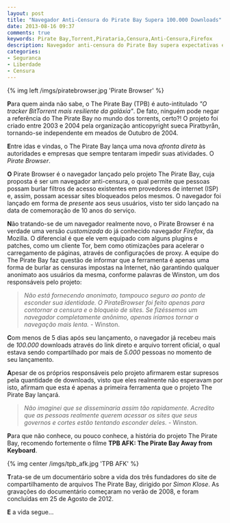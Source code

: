 ```yaml
---
layout: post
title: "Navegador Anti-Censura do Pirate Bay Supera 100.000 Downloads"
date: 2013-08-16 09:37
comments: true
keywords: Pirate Bay,Torrent,Pirataria,Censura,Anti-Censura,Firefox
description: Navegador anti-censura do Pirate Bay supera expectativas e atinge mais de 100.000 downloads em poucos dias.
categories: 
- Seguranca
- Liberdade
- Censura
---
```

{% img left /imgs/piratebrowser.jpg 'Pirate Browser' %}

**P**ara quem ainda não sabe, o The Pirate Bay (TPB) é auto-intitulado *"O tracker BitTorrent mais resiliente da galáxia"*. De fato, ninguém pode negar a referência do The Pirate Bay no mundo dos torrents, certo?! O projeto foi criado entre 2003 e 2004 pela organização anticopyright sueca Piratbyrån, tornando-se independente em meados de Outubro de 2004.

**E**ntre idas e vindas, o The Pirate Bay lança uma nova *afronta direta* às autoridades e empresas que sempre tentaram impedir suas atividades. O *Pirate Browser*.

**O** Pirate Browser é o navegador lançado pelo projeto The Pirate Bay, cuja proposta é ser um navegador anti-censura, o qual permite que pessoas possam burlar filtros de acesso existentes em provedores de internet (ISP) e, assim, possam acessar sites bloqueados pelos mesmos. O navegador foi lançado em forma de *presente* aos seus usuários, visto ter sido lançado na data de comemoração de 10 anos do serviço.

**N**ão tratando-se de um navegador realmente novo, o Pirate Browser é na verdade uma versão *customizada* do já conhecido navegador *Firefox*, da Mozilla. O diferencial é que ele vem equipado com alguns plugins e patches, como um cliente Tor, bem como otimizações para acelerar o carregamento de páginas, através de configurações de proxy. A equipe do The Pirate Bay faz questão de informar que a ferramenta é apenas uma forma de burlar as censuras impostas na Internet, não garantindo qualquer anonimato aos usuários da mesma, conforme palavras de Winston, um dos responsáveis pelo projeto:

> *Não está fornecendo anonimato, tampouco seguro ao ponto de esconder sua identidade. O PirateBrowser foi feito apenas para contornar a censura e o bloqueio de sites. Se fizéssemos um navegador completamente anônimo, apenas iríamos tornar a navegação mais lenta.* - Winston.

**C**om menos de 5 dias após seu lançamento, o navegador já recebeu mais de *100.000* downloads através do link direto e arquivo torrent oficial, o qual estava sendo compartilhado por mais de *5.000* pessoas no momento de seu lançamento.

**A**pesar de os próprios responsáveis pelo projeto afirmarem estar supresos pela quantidade de downloads, visto que eles realmente não esperavam por isto, afirmam que esta é apenas a primeira ferramenta que o projeto The Pirate Bay lançará.

> *Não imaginei que se disseminaria assim tão rapidamente. Acredito que as pessoas realmente querem acessar os sites que seus governos e cortes estão tentando esconder deles.* - Winston.

**P**ara que não conhece, ou pouco conhece, a história do projeto The Pirate Bay, recomendo fortemente o filme **TPB AFK: The Pirate Bay Away from Keyboard**.

{% img center /imgs/tpb_afk.jpg 'TPB AFK' %}

**T**rata-se de um documentário sobre a vida dos três fundadores do site de compartilhamento de arquivos The Pirate Bay, dirigido por *Simon Klose*. As gravações do documentário começaram no verão de 2008, e foram concluídas em 25 de Agosto de 2012.

**E** a vida segue...
